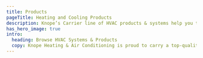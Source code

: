 ```yaml
---
title: Products
pageTitle: Heating and Cooling Products
description: Knope’s Carrier line of HVAC products & systems help you transform your home into the healthy, comfortable, efficient, and controlled home of your dreams—a Carrier Home.
has_hero_image: true
intro:
  heading: Browse HVAC Systems & Products
  copy: Knope Heating & Air Conditioning is proud to carry a top-quality line of Carrier products, ranging from Air Conditioners and Furnaces to Hybrid Heating systems and even Humidifiers and Controls. Browse our selection of products below or call us for more information.
---
```

